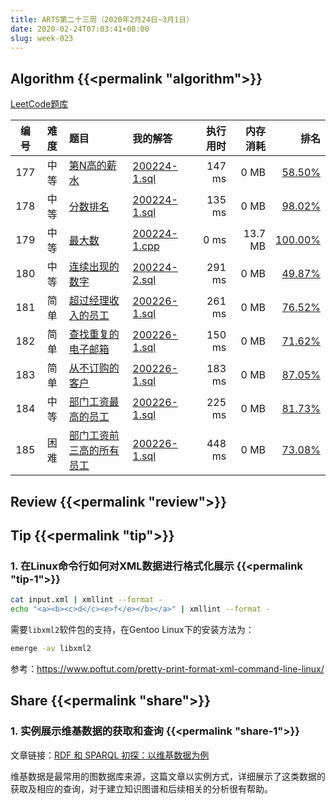 ```yaml
---
title: ARTS第二十三周（2020年2月24日~3月1日）
date: 2020-02-24T07:03:41+08:00
slug: week-023
---
```


## Algorithm {{<permalink "algorithm">}}

[LeetCode题库](https://leetcode-cn.com/problemset/all/)

| 编号 | 难度 | 题目 | 我的解答 | 执行用时 | 内存消耗 | 排名 |
|:----:|:----:|:-----|:---------|---------:|---------:|-----:|
| 177 | 中等 | [第N高的薪水](https://leetcode-cn.com/problems/nth-highest-salary/) | [200224-1.sql](https://github.com/yanlinlin82/leetcode/blob/master/00177_nth-highest-salary/200224-1.sql) | 147 ms | 0 MB | [58.50%](https://leetcode-cn.com/submissions/detail/49077380/) |
| 178 | 中等 | [分数排名](https://leetcode-cn.com/problems/rank-scores/) | [200224-1.sql](https://github.com/yanlinlin82/leetcode/blob/master/00178_rank-scores/200224-1.sql) | 135 ms | 0 MB | [98.02%](https://leetcode-cn.com/submissions/detail/49077510/) |
| 179 | 中等 | [最大数](https://leetcode-cn.com/problems/largest-number/) | [200224-1.cpp](https://github.com/yanlinlin82/leetcode/blob/master/00179_largest-number/200224-1.cpp) | 0 ms | 13.7 MB | [100.00%](https://leetcode-cn.com/submissions/detail/49077911/) |
| 180 | 中等 | [连续出现的数字](https://leetcode-cn.com/problems/consecutive-numbers/) | [200224-2.sql](https://github.com/yanlinlin82/leetcode/blob/master/00180_consecutive-numbers/200224-2.sql) | 291 ms | 0 MB | [49.87%](https://leetcode-cn.com/submissions/detail/49078278/) |
| 181 | 简单 | [超过经理收入的员工](https://leetcode-cn.com/problems/employees-earning-more-than-their-managers/) | [200226-1.sql](https://github.com/yanlinlin82/leetcode/blob/master/00181_employees-earning-more-than-their-managers/200226-1.sql) | 261 ms | 0 MB | [76.52%](https://leetcode-cn.com/submissions/detail/49483165/) |
| 182 | 简单 | [查找重复的电子邮箱](https://leetcode-cn.com/problems/duplicate-emails/) | [200226-1.sql](https://github.com/yanlinlin82/leetcode/blob/master/00182_duplicate-emails/200226-1.sql) | 150 ms | 0 MB | [71.62%](https://leetcode-cn.com/submissions/detail/49483215/) |
| 183 |  简单 | [从不订购的客户](https://leetcode-cn.com/problems/customers-who-never-order/) | [200226-1.sql](https://github.com/yanlinlin82/leetcode/blob/master/00183_customers-who-never-order/200226-1.sql) | 183 ms | 0 MB | [87.05%](https://leetcode-cn.com/submissions/detail/49483246/) |
| 184 | 中等 | [部门工资最高的员工](https://leetcode-cn.com/problems/department-highest-salary/) | [200226-1.sql](https://github.com/yanlinlin82/leetcode/blob/master/00184_department-highest-salary/200226-1.sql) | 225 ms | 0 MB | [81.73%](https://leetcode-cn.com/submissions/detail/49483380/) |
| 185 | 困难 | [部门工资前三高的所有员工](https://leetcode-cn.com/problems/department-top-three-salaries/) | [200226-1.sql](https://github.com/yanlinlin82/leetcode/blob/master/00185_department-top-three-salaries/200226-1.sql) | 448 ms | 0 MB | [73.08%](https://leetcode-cn.com/submissions/detail/49498719/) |

## Review {{<permalink "review">}}


## Tip {{<permalink "tip">}}

### 1. 在Linux命令行如何对XML数据进行格式化展示 {{<permalink "tip-1">}}

```sh
cat input.xml | xmllint --format -
echo "<a><b><c>d</c><e>f</e></b></a>" | xmllint --format -
```

需要`libxml2`软件包的支持，在Gentoo Linux下的安装方法为：

```sh
emerge -av libxml2
```

参考：<https://www.poftut.com/pretty-print-format-xml-command-line-linux/>

## Share {{<permalink "share">}}

### 1. 实例展示维基数据的获取和查询 {{<permalink "share-1">}}

文章链接：[RDF 和 SPARQL 初探：以维基数据为例](http://www.ruanyifeng.com/blog/2020/02/sparql.html)

维基数据是最常用的图数据库来源，这篇文章以实例方式，详细展示了这类数据的获取及相应的查询，对于建立知识图谱和后续相关的分析很有帮助。
